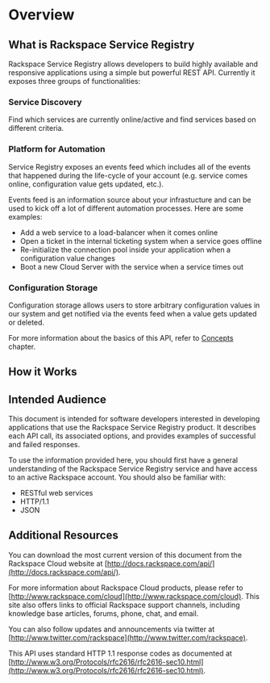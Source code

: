 # Overview

## What is Rackspace Service Registry

Rackspace Service Registry allows developers to build highly
available and responsive applications using a simple but powerful REST API.
Currently it exposes three groups of functionalities:

### Service Discovery

Find which services are currently online/active and find services based on
different criteria.

### Platform for Automation

Service Registry exposes an events feed which includes all of the events
that happened during the life-cycle of your account (e.g. service comes
online, configuration value gets updated, etc.).

Events feed is an information source about your infrastucture and can
be used to kick off a lot of different automation processes. Here are some
examples:

- Add a web service to a load-balancer when it comes online
- Open a ticket in the internal ticketing system when a service goes offline
- Re-initialize the connection pool inside your application when a
configuration value changes
- Boot a new Cloud Server with the service when a service times out

### Configuration Storage

Configuration storage allows users to store arbitrary configuration values
in our system and get notified via the events feed when a value gets
updated or deleted.

For more information about the basics of this API, refer to
[Concepts](concepts) chapter.

## How it Works

## Intended Audience

This document is intended for software developers interested in developing
applications that use the Rackspace Service Registry product. It
describes each API call, its associated options, and provides examples of
successful and failed responses.

To use the information provided here, you should first have a general
understanding of the Rackspace Service Registry service and have access
to an active Rackspace account. You should also be familiar with:

* RESTful web services
* HTTP/1.1
* JSON

## Additional Resources

You can download the most current version of this document from the
Rackspace Cloud website at [http://docs.rackspace.com/api/](http://docs.rackspace.com/api/).

For more information about Rackspace Cloud products, please refer to
[http://www.rackspace.com/cloud](http://www.rackspace.com/cloud). This site
also offers links to official Rackspace support channels, including
knowledge base articles, forums, phone, chat, and email.

You can also follow updates and announcements via twitter at
[http://www.twitter.com/rackspace](http://www.twitter.com/rackspace).

This API uses standard HTTP 1.1 response codes as documented at
[http://www.w3.org/Protocols/rfc2616/rfc2616-sec10.html](http://www.w3.org/Protocols/rfc2616/rfc2616-sec10.html).
